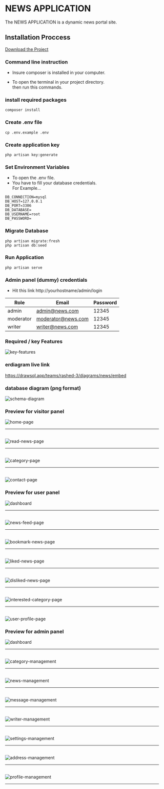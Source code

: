 # NEWS APPLICATION

The NEWS APPLICATION is a dynamic news portal site.

## Installation Proccess
[Download the Project](https://github.com/code-with-Rashed/news/archive/refs/heads/master.zip)  

### Command line instruction 

- Insure composer is installed in your computer.

- To open the terminal in your project directory.  
then run this commands.

### install required packages

```
composer install
```

### Create .env file  

```
cp .env.example .env
```

### Create application key  

```
php artisan key:generate
```

### Set Environment Variables  
- To open the .env file.  
- You have to fill your database credentials.  
For Example...  

```
DB_CONNECTION=mysql
DB_HOST=127.0.0.1
DB_PORT=3306
DB_DATABASE=
DB_USERNAME=root
DB_PASSWORD=
```

### Migrate Database  

```
php artisan migrate:fresh
php artisan db:seed
```
### Run Application  

```
php artisan serve
```

### Admin panel (dummy) credentials
- Hit this link http://yourhostname/admin/login

| Role         | Email              | Password |
|--------------|--------------------|----------|
| admin        | admin@news.com     | 12345    |
| moderator    | moderator@news.com | 12345    |
| writer       | writer@news.com    | 12345    |


### Required / key Features
![key-features](./preview/sitemap/sitemap.png)

### erdiagram live link
https://drawsql.app/teams/rashed-3/diagrams/news/embed

### database diagram (png format)
![schema-diagram](./preview/diagram/schema-diagram.png)

### Preview for visitor panel
![home-page](./preview/showcase/visitorpanel/home-page.jpeg) <br><hr><br>
![read-news-page](./preview/showcase/visitorpanel/read-news.jpeg) <br><hr><br>
![category-page](./preview/showcase/visitorpanel/category-page.jpeg) <br><hr><br>
![contact-page](./preview/showcase/visitorpanel/contact-page.jpeg)

### Preview for user panel
![dashboard](./preview/showcase/userpanel/dashboard-page.jpeg) <br><hr><br>
![news-feed-page](./preview/showcase/userpanel/news-feed-page.jpeg) <br><hr><br>
![bookmark-news-page](./preview/showcase/userpanel/bookmark-news-page.jpeg) <br><hr><br>
![liked-news-page](./preview/showcase/userpanel/liked-news-page.jpeg) <br><hr><br>
![disliked-news-page](./preview/showcase/userpanel/disliked-news-page.jpeg) <br><hr><br>
![interested-category-page](./preview/showcase/userpanel/interested-category-page.jpeg) <br><hr><br>
![user-profile-page](./preview/showcase/userpanel/user-profile-page.jpeg)

### Preview for admin panel
![dashboard](./preview/showcase/adminpanel/dashboard-page.jpeg) <br><hr><br>
![category-management](./preview/showcase/adminpanel/category-management-page.jpeg) <br><hr><br>
![news-management](./preview/showcase/adminpanel/news-management-page.jpeg) <br><hr><br>
![message-management](./preview/showcase/adminpanel/message-management-page.jpeg) <br><hr><br>
![writer-management](./preview/showcase/adminpanel/writer-management-page.jpeg) <br><hr><br>
![settings-management](./preview/showcase/adminpanel/settings-management-page.jpeg) <br><hr><br>
![address-management](./preview/showcase/adminpanel/address-management-page.jpeg) <br><hr><br>
![profile-management](./preview/showcase/adminpanel/profile-management-page.jpeg) <br><hr><br>
